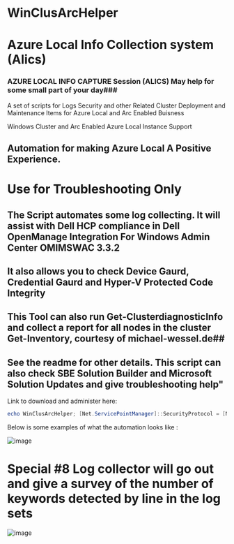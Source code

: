 # WinClusArcHelper
# Azure Local Info Collection system (Alics)

### AZURE LOCAL INFO CAPTURE Session (ALICS) May help for some small part of your day###
A set of scripts for Logs Security and other Related Cluster Deployment and Maintenance Items for Azure Local and Arc Enabled Buisness

Windows Cluster and Arc Enabled Azure Local Instance Support 

## Automation for making Azure Local A Positive Experience. ##

# Use for Troubleshooting Only #

## The Script automates some log collecting. It will assist with Dell HCP compliance in Dell OpenManage Integration For Windows Admin Center OMIMSWAC 3.3.2 ##
## It also allows you to check Device Gaurd, Credential Gaurd and Hyper-V Protected Code Integrity ##
## This Tool can also run Get-ClusterdiagnosticInfo and collect a report for all nodes in the cluster Get-Inventory, courtesy of michael-wessel.de##
## See the readme for other details. This script can also check SBE Solution Builder and Microsoft Solution Updates and give troubleshooting help"


Link to download and administer here: 

``` Powershell
echo WinClusArcHelper; [Net.ServicePointManager]::SecurityProtocol = [Net.SecurityProtocolType]::Tls12; $path=Join-Path $PWD 'RunHelp.ps1'; (New-Object Net.WebClient).DownloadFile('https://github.com/Louisjreeves/WinClusArcHelper/raw/refs/heads/main/RunHelp.ps1', $path); & $path
```


Below is some examples of what the automation looks like : 


![image](https://github.com/user-attachments/assets/85669fd7-db0f-4f4d-a2ee-0aab0e110394)

# Special #8 Log collector will go out and give a survey of the number of keywords detected by line in the log sets #

![image](https://github.com/user-attachments/assets/b6ccac1f-1976-496d-a7b9-1b37d4dd5e8d)


